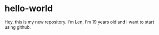 # hello-world
Hey, this is my new repository.
I'm Len, I'm 19 years old and I want to start using github.
